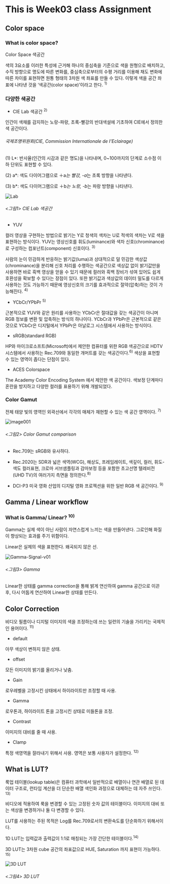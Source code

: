 # This is Week03 class Assignment
## Color space
### What is color space?
Color Space 색공간

색의 3요소를 이러한 특성에 근거해 하나의 중심축을 기준으로 색을 원형으로 배치하고, 수직 방향으로 명도에 따른 변화를, 중심축으로부터의 수평 거리를 이용해 채도 변화에 따른 차이를 표현하면 원통 형태의 3차원 색 좌표를 만들 수 있다. 이렇게 색을 공간 좌표에 나타낸 것을 ‘색공간(color space)’이라고 한다.  <sup>1)</sup>

### 다양한 색공간 

- CIE Lab 색공간 <sup>2)</sup>

인간이 색채를 감지하는 노랑-파랑, 초록-빨강의 반대색설에 기초하여 CIE에서 정의한 색 공간이다.

###### 국제조명위원회(CIE, Commission Internationale de I'Eclairage)

(1) L*: 반사율(인간의 시감과 같은 명도)을 나타내며, 0~100까지의 단계로 소수점 이하 단위도 표현할 수 있다.

(2) a*: 색도 다이어그램으로 ＋a*는 빨강, -a*는 초록 방향을 나타낸다.

(3) b*: 색도 다이어그램으로 ＋b*는 노랑, -b*는 파랑 방향을 나타낸다.


![Lab](https://user-images.githubusercontent.com/70870803/94282167-77480600-ff8a-11ea-80a2-335958d600d2.jpg)

###### <그림1> CIE Lab 색공간

 - YUV 
 
컬러 영상을 구현하는 방법으로 밝기는 Y로 청색의 색차는 U로 적색의 색차는 V로 색을 표현하는 방식이다.
YUV는 영상신호를 휘도(luminance)와 색차 신호(chrominance)로 구성하는 컴포넌트(component) 신호이다. <sup>3)</sup>

사람의 눈이 민감하게 반응하는 밝기값(luma)과 상대적으로 덜 민감한 색상값(chrominance)을 분리해 신호 처리를 수행하는 색공간으로 색상값 없이 밝기값만을 사용하면 바로 흑백 영상을 얻을 수 있기 때문에 컬러와 흑백 장비가 섞여 있어도 쉽게 호환성을 확보할 수 있다는 장점이 있다.
또한 밝기값과 색상값의 데이터 밀도를 다르게 사용하는 것도 가능하기 때문에 영상신호의 크기를 효과적으로 절약(압축)하는 것이 가능해진다. <sup>4)</sup>

- YCbCr/YPbPr <sup>5)</sup>

근본적으로 YUV와 같은 원리를 사용하는 YCbCr은 절대값을 갖는 색공간이 아니며 RGB 정보를 변환 및 압축하는 방식의 하나이다.
YCbCr과 YPbPr은 근본적으로 같은 것으로 YCbCr은 디지털에서 YPbPr은 아날로그 시스템에서 사용하는 방식이다. 


- sRGB(standard RGB) 

HP와 마이크로소프트(Microsoft)에서 제안한 컴퓨터를 위한 RGB 색공간으로 HDTV 시스템에서 사용하는 Rec.709와 동일한 개머트를 갖는 색공간이다.<sup>6)</sup>
색상을 표현할 수 있는 영역이 좁다는 단점이 있다.

- ACES Colorspace

The Academy Color Encoding System 에서 제안한 색 공간이다. 색보정 단계마다 혼란을 방지하고 다양한 컬러를 표용하기 위해 개발되었다.

### Color Gamut

전체 태양 빛의 영역인 외곽선에서 각각의 매체가 재현할 수 있는 색 공간 영역이다. <sup>7)</sup>

![image001](https://user-images.githubusercontent.com/70870803/94286859-89c53e00-ff90-11ea-9aef-e7f0f03c4643.jpg)

###### <그림2> Color Gamut comparison

- Rec.709는 sRGB와 유사하다.

- Rec.2020는 SDR과 넓은 색역(WCG), 해상도, 프레임레이트, 색깊이, 컬러, 휘도-색도 컬러표현, 크로마 서브샘플링과 감마보정 등을 포함한 초고선명 텔레비전(UHD TV)의 여러가지 측면을 정의한다.<sup>8)</sup>

- DCI-P3 미국 영화 산업의 디지털 영화 프로젝션을 위한 일반 RGB 색 공간이다. <sup>9)</sup>

## Gamma / Linear workflow
### What is Gamma/ Linear?  <sup>10)</sup>

Gamma는 실제 색이 아닌 사람이 자연스럽게 느끼는 색을 만들어낸다. 그로인해 화질이 향상되는 효과를 주기 위함이다.

Linear은 실제의 색을 표현한다. 왜곡되지 않은 선.

![Gamma-Signal-v01](https://user-images.githubusercontent.com/70870803/94294389-b9794380-ff9a-11ea-82cc-25c57e2b089c.jpg)
###### <그림3> Gamma 
Linear한 상태를 gamma correction을 통해 밝게 연산하여 gamma 공간으로 이끈 후, 다시 어둡게 연산하여 Linear한 상태를 만든다.

## Color Correction
비디오 필름이나 디지털 이미지의 색을 조정하는데 쓰는 일련의 기술을 가리키는 국제적인 용어이다. <sup>11)</sup>

- default

아무 색상이 변하지 않은 상태.

- offset

모든 이미지의 밝기를 올리거나 낮춤.

- Gain

로우레벨을 고정시킨 상태에서 하이라이트만 조정할 때 사용.

- Gamma 

로우톤과, 하이라이트 톤을 고정시킨 상태로 미들톤을 조정.

- Contrast 

이미지의 대비를 줄 때 사용.

- Clamp

특정 색영역을 잘라내기 위해서 사용. 영역은 보통 사용자가 설정한다.  <sup>12)</sup>


## What is LUT?
 룩업 테이블(lookup table)은 컴퓨터 과학에서 일반적으로 배열이나 연관 배열로 된 데이터 구조로, 런타임 계산을 더 단순한 배열 색인화 과정으로 대체하는 데 자주 쓰인다. <sup>13)</sup>
 
 비디오에 적용하여 룩을 변경할 수 있는 고정된 숫자 값의 테이블이다. 이미지의 대비 또는 색상을 변경하거나 둘 다 변경할 수 있다.
 
 LUT를 사용하는 주된 목적은 Log를 Rec.709로서의 변환속도를 단순화하기 위해서이다. 
 
 1D LUT는 입력값과 출력값이 1:1로 매칭되는 가장 간단한 테이블이다.<sup>14)</sup>
 
 3D LUT는 3차원 cube 공간의 좌표값으로 HUE, Saturation 까지 표현이 가능하다. <sup>15)</sup>

![3D LUT](https://user-images.githubusercontent.com/70870803/94299603-d7e33d00-ffa2-11ea-8cd0-b993075e4b6d.JPG)

###### <그림4> 3D LUT

